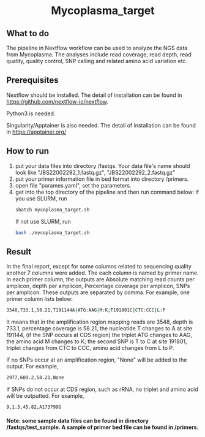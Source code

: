 <h1 align="center">Mycoplasma_target</h1>

## What to do
The pipeline in Nextflow workflow can be used to analyze the NGS data from Mycoplasma. The analyses include read coverage, read depth, read quality, quality control, SNP calling and related amino acid variation etc. 

## Prerequisites
Nextflow should be installed. The detail of installation can be found in https://github.com/nextflow-io/nextflow.

Python3 is needed.

Singularity/Apptainer is also needed. The detail of installation can be found in https://apptainer.org/

## How to run
1. put your data files into directory /fastqs. Your data file's name should look like "JBS22002292_1.fastq.gz", "JBS22002292_2.fastq.gz"
2. put your primer information file in bed format into directory /primers.
3. open file "parames.yaml", set the parameters. 
4. get into the top directory of the pipeline and then run command below:
   If you use SLURM, run 
   ```bash
   sbatch mycoplasma_target.sh
   ```
   If not use SLURM, run 
   ```bash
   bash ./mycoplasma_target.sh
   ```

## Result

In the final report, except for some columns related to sequencing quality another 7 columns were added. The each column is named by primer name. In each primer column, the outputs are Absolute matching read counts per amplicon, depth per amplicon, Percentage coverage per amplicon, SNPs per amplicon. These outputs are separated by comma. For example, one primer column lists below:
 
```bash
3548,733.1,58.21,T191144A|ATG:AAG|M:K;T191801C|CTC:CCC|L:P
```
It means that in the amplification region mapping reads are 3548,  depth is 733.1, percentage coverage is 58.21, the nucleotide T changes to A at site 191144, (if the SNP occurs at CDS region) the triplet ATG changes to AAG, the amino acid M changes to K; the second SNP is T to C at site 191801, triplet changes from CTC to CCC, amino acid changes from L to P.

If no SNPs occur at an amplification region, "None" will be added to the output. For example,
```bash 
2977,609.2,58.21,None
```
If SNPs do not occur at CDS region, such as rRNA, no triplet and amino acid will be outputted. For example,
```bash
9,1.5,45.82,A173799G
```
#### Note: some sample data files can be found in directory /fastqs/test_sample. A sample of primer bed file can be found in /primers. 
